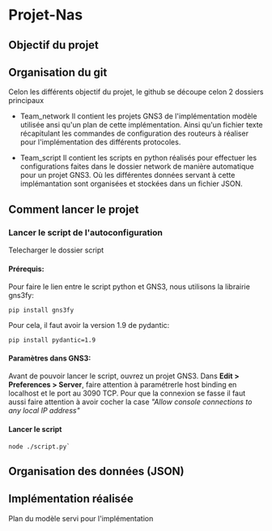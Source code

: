 # Projet-Nas

## Objectif du projet

## Organisation du git
Celon les différents objectif du projet, le github se découpe celon 2 dossiers principaux

- Team_network
Il contient les projets GNS3 de l'implémentation modèle utilisée ansi qu'un plan de cette implémentation. Ainsi qu'un fichier texte récapitulant les commandes de configuration des routeurs à réaliser pour l'implémentation des différents protocoles.

- Team_script
Il contient les scripts en python réalisés pour effectuer les configurations faites dans le dossier network de manière automatique pour un projet GNS3. Où les différentes données servant à cette implémantation sont organisées et stockées dans un fichier JSON.

## Comment lancer le projet
### Lancer le script de l'autoconfiguration

Telecharger le dossier script

#### Prérequis:
Pour faire le lien entre le script python et GNS3, nous utilisons la librairie gns3fy:
```
pip install gns3fy
```
Pour cela, il faut avoir la version 1.9 de pydantic:
```
pip install pydantic=1.9
```

#### Paramètres dans GNS3:
Avant de pouvoir lancer le script, ouvrez un projet GNS3.
Dans **Edit > Preferences > Server**, faire attention à paramétrerle host binding en localhost et le port au 3090 TCP.
Pour que la connexion se fasse il faut aussi faire attention à avoir cocher la case *"Allow console connections to any local IP address"*

#### Lancer le script
```
node ./script.py`
```

## Organisation des données (JSON)

## Implémentation réalisée
Plan du modèle servi pour l'implémentation
